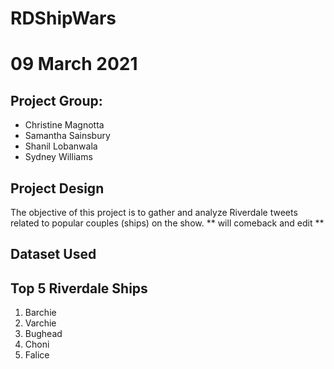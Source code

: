 # RDShipWars

# 09 March 2021

## Project Group:

- Christine Magnotta
- Samantha Sainsbury
- Shanil Lobanwala
- Sydney Williams

## Project Design

The objective of this project is to gather and analyze Riverdale tweets related to popular couples (ships) on the show. 
** will comeback and edit **

## Dataset Used



## Top 5 Riverdale Ships

1. Barchie 
2. Varchie
3. Bughead 
4. Choni
5. Falice 
